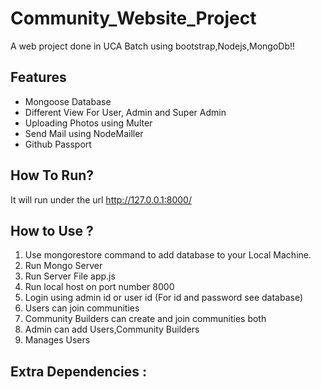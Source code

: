 # Community_Website_Project
A web project done in UCA Batch using bootstrap,Nodejs,MongoDb!!

## Features
<ul>
  <li> Mongoose Database</li>
  <li>Different View For User, Admin and Super Admin</li>
  <li>Uploading Photos using Multer</li>  
  <li>Send Mail using NodeMailler</li>
  <li>Github Passport</li>
</ul>

## How To Run?
It will run under the url http://127.0.0.1:8000/

## How to Use ?
<ol type="number">
<li> Use mongorestore command to add database to your Local Machine.</li>
<li>Run Mongo Server</li>
<li>Run Server File app.js</li>
<li>Run local host on port number 8000</li>
<li>Login using admin id or user id (For id and password see database)</li>
<li>Users can join communities</li>
<li>Community Builders can create and join communities both</li>
<li>Admin can add Users,Community Builders</li>
<li>Manages Users</li>
</ol>

## Extra Dependencies :

